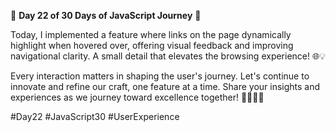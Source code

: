 🚀 **Day 22 of 30 Days of JavaScript Journey** 🚀

Today, I implemented a feature where links on the page dynamically highlight when hovered over, offering visual feedback and improving navigational clarity. A small detail that elevates the browsing experience! 🌐💡

Every interaction matters in shaping the user's journey. Let's continue to innovate and refine our craft, one feature at a time. Share your insights and experiences as we journey toward excellence together! 👩‍💻👨‍💻

#Day22 #JavaScript30 #UserExperience
